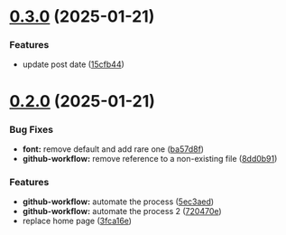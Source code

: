# [0.3.0](https://github.com/dicadev/test-release-please/compare/v0.2.0...v0.3.0) (2025-01-21)


### Features

* update post date ([15cfb44](https://github.com/dicadev/test-release-please/commit/15cfb446d00b77da35696057f2799ef379e371a2))



# [0.2.0](https://github.com/dicadev/test-release-please/compare/3fca16e7d9704b2bd06ff7ae0b25a732459befc6...v0.2.0) (2025-01-21)


### Bug Fixes

* **font:** remove default and add rare one ([ba57d8f](https://github.com/dicadev/test-release-please/commit/ba57d8f89bad807594a6c3cc5746b5a75bf06679))
* **github-workflow:** remove reference to a non-existing file ([8dd0b91](https://github.com/dicadev/test-release-please/commit/8dd0b915e510af8416f30eddb57f18f731feda75))


### Features

* **github-workflow:** automate the process ([5ec3aed](https://github.com/dicadev/test-release-please/commit/5ec3aed3bb00a43e30a2285268b1313cfb71264e))
* **github-workflow:** automate the process 2 ([720470e](https://github.com/dicadev/test-release-please/commit/720470e05cd05dd6c57d3a7c444f7bf13a0c2cda))
* replace home page ([3fca16e](https://github.com/dicadev/test-release-please/commit/3fca16e7d9704b2bd06ff7ae0b25a732459befc6))



